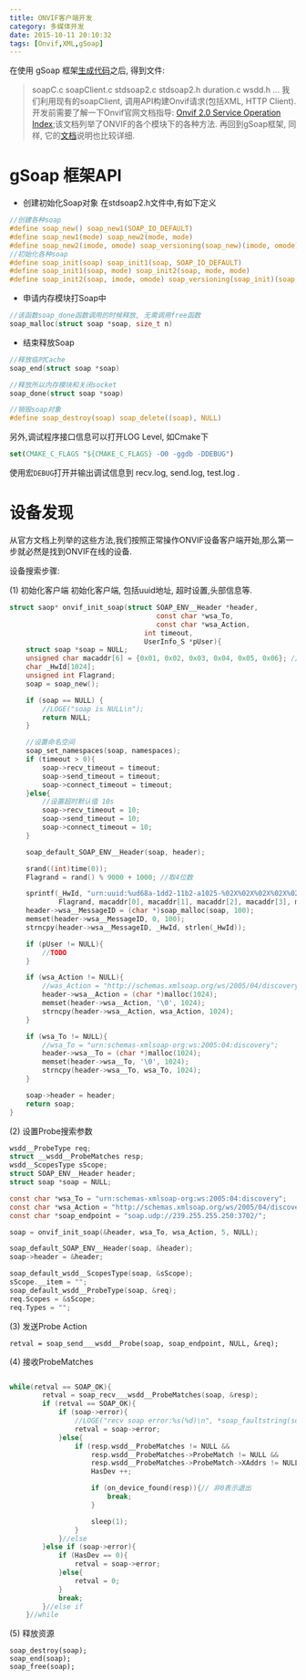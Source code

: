 ```yaml
---
title: ONVIF客户端开发
category: 多媒体开发
date: 2015-10-11 20:10:32
tags: [Onvif,XML,gSoap]
---
```


在使用 gSoap 框架[生成代码](http://juson.pub/public/2015/10/06/2015-10-06-ONVIF%20%E5%8D%8F%E8%AE%AE%E5%BC%80%E5%8F%91%EF%BC%88%E4%B8%80%EF%BC%89/)之后, 得到文件:
> soapC.c 
> soapClient.c
> stdsoap2.c stdsoap2.h
> duration.c
> wsdd.h
> ...
我们利用现有的soapClient, 调用API构建Onvif请求(包括XML, HTTP Client). 开发前需要了解一下Onvif官网文档指导: [Onvif 2.0 Service Operation Index](http://www.onvif.org/onvif/ver20/util/operationIndex.html);该文档列举了ONVIF的各个模块下的各种方法. 再回到gSoap框架, 同样, 它的[文档](http://www.genivia.com/dev.html)说明也比较详细.
# gSoap 框架API
- 创建初始化Soap对象
在stdsoap2.h文件中,有如下定义

```c
//创建各种soap
#define soap_new() soap_new1(SOAP_IO_DEFAULT)
#define soap_new1(mode) soap_new2(mode, mode)
#define soap_new2(imode, omode) soap_versioning(soap_new)(imode, omode)
//初始化各种soap
#define soap_init(soap) soap_init1(soap, SOAP_IO_DEFAULT)
#define soap_init1(soap, mode) soap_init2(soap, mode, mode)
#define soap_init2(soap, imode, omode) soap_versioning(soap_init)(soap, imode, omode)
```
- 申请内存模块打Soap中

```c
//该函数soap_done函数调用的时候释放, 无需调用free函数
soap_malloc(struct soap *soap, size_t n)
```

- 结束释放Soap

```c
//释放临时Cache
soap_end(struct soap *soap)

//释放所以内存模块和关闭socket
soap_done(struct soap *soap)

//销毁soap对象
#define soap_destroy(soap) soap_delete((soap), NULL)

```
另外,调试程序接口信息可以打开LOG Level, 如Cmake下

```cmake
set(CMAKE_C_FLAGS "${CMAKE_C_FLAGS} -O0 -ggdb -DDEBUG")
```
使用宏``DEBUG``打开并输出调试信息到 recv.log, send.log, test.log .

# 设备发现
从官方文档上列举的这些方法,我们按照正常操作ONVIF设备客户端开始,那么第一步就必然是找到ONVIF在线的设备.

设备搜索步骤:

(1) 初始化客户端
初始化客户端, 包括uuid地址, 超时设置,头部信息等.
```c
struct saop* onvif_init_soap(struct SOAP_ENV__Header *header,
                                    const char *wsa_To,
                                    const char *wsa_Action,
                                 int timeout,
                                 UserInfo_S *pUser){
    struct soap *soap = NULL;
    unsigned char macaddr[6] = {0x01, 0x02, 0x03, 0x04, 0x05, 0x06}; //设置MAC值
    char _HwId[1024];
    unsigned int Flagrand;
    soap = soap_new();

    if (soap == NULL) {
        //LOGE("soap is NULL\n");
        return NULL;
    }

    //设置命名空间
    soap_set_namespaces(soap, namespaces);
    if (timeout > 0){
        soap->recv_timeout = timeout;
        soap->send_timeout = timeout;
        soap->connect_timeout = timeout;
    }else{
        //设置超时默认值 10s
        soap->recv_timeout = 10;
        soap->send_timeout = 10;
        soap->connect_timeout = 10;
    }

    soap_default_SOAP_ENV__Header(soap, header);

    srand((int)time(0));
    Flagrand = rand() % 9000 + 1000; //取4位数

    sprintf(_HwId, "urn:uuid:%ud68a-1dd2-11b2-a1025-%02X%02X%02X%02X%02X%02X",
            Flagrand, macaddr[0], macaddr[1], macaddr[2], macaddr[3], macaddr[4], macaddr[5]);
    header->wsa__MessageID = (char *)soap_malloc(soap, 100);
    memset(header->wsa__MessageID, 0, 100);
    strncpy(header->wsa__MessageID, _HwId, strlen(_HwId));

    if (pUser != NULL){
        //TODO
    }

    if (wsa_Action != NULL){
        //was_Action = "http://schemas.xmlsoap.org/ws/2005/04/discovery/Probe";
        header->wsa__Action = (char *)malloc(1024);
        memset(header->wsa__Action, '\0', 1024);
        strncpy(header->wsa__Action, wsa_Action, 1024);
    }

    if (wsa_To != NULL){
        //wsa_To = "urn:schemas-xmlsoap-org:ws:2005:04:discovery";
        header->wsa__To = (char *)malloc(1024);
        memset(header->wsa__To, '\0', 1024);
        strncpy(header->wsa__To, wsa_To, 1024);
    }

    soap->header = header;
    return soap;
}

```
(2) 设置Probe搜索参数

```c
wsdd__ProbeType req;
struct __wsdd__ProbeMatches resp;
wsdd__ScopesType sScope;
struct SOAP_ENV__Header header;
struct soap *soap = NULL;

const char *wsa_To = "urn:schemas-xmlsoap-org:ws:2005:04:discovery";
const char *wsa_Action = "http://schemas.xmlsoap.org/ws/2005/04/discovery/Probe";
const char *soap_endpoint = "soap.udp://239.255.255.250:3702/";

soap = onvif_init_soap(&header, wsa_To, wsa_Action, 5, NULL);

soap_default_SOAP_ENV__Header(soap, &header);
soap->header = &header;

soap_default_wsdd__ScopesType(soap, &sScope);
sScope.__item = "";
soap_default_wsdd__ProbeType(soap, &req);
req.Scopes = &sScope;
req.Types = "";

```

(3) 发送Probe Action
```
retval = soap_send___wsdd__Probe(soap, soap_endpoint, NULL, &req);
```
(4) 接收ProbeMatches
```c

while(retval == SOAP_OK){
        retval = soap_recv___wsdd__ProbeMatches(soap, &resp);
        if (retval == SOAP_OK){
            if (soap->error){
                //LOGE("recv soap error:%s(%d)\n", *soap_faultstring(soap), *soap_faultcode(soap));
                retval = soap->error;
            }else{
                if (resp.wsdd__ProbeMatches != NULL &&
                    resp.wsdd__ProbeMatches->ProbeMatch != NULL &&
                    resp.wsdd__ProbeMatches->ProbeMatch->XAddrs != NULL){
                    HasDev ++;

                    if (on_device_found(resp)){// 非0表示退出
                        break;
                    }

                    sleep(1);
                }
            }//else
        }else if (soap->error){
            if (HasDev == 0){
                retval = soap->error;
            }else{
                retval = 0;
            }
            break;
        }//else if
    }//while
```
(5) 释放资源

```
soap_destroy(soap);
soap_end(soap);
soap_free(soap);
```

